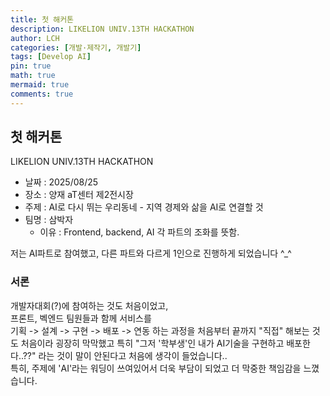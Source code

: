 ```yaml
---
title: 첫 해커톤
description: LIKELION UNIV.13TH HACKATHON
author: LCH
categories: [개발·제작기, 개발기]
tags: [Develop AI]
pin: true
math: true
mermaid: true
comments: true
---
```


## 첫 해커톤  
LIKELION UNIV.13TH HACKATHON  
- 날짜 : 2025/08/25
- 장소 : 양재 aT센터 제2전시장
- 주제 : AI로 다시 뛰는 우리동네 - 지역 경제와 삶을 AI로 연결할 것
- 팀명 : 삼박자
    - 이유 : Frontend, backend, AI 각 파트의 조화를 뜻함.

저는 AI파트로 참여했고, 다른 파트와 다르게 1인으로 진행하게 되었습니다 ^_^  

### 서론
개발자대회(?)에 참여하는 것도 처음이었고,  
프론트, 벡엔드 팀원들과 함께 서비스를  
기획 -> 설계 -> 구현 -> 배포 -> 연동
하는 과정을 처음부터 끝까지 "직접" 해보는 것도 처음이라 굉장히 막막했고 특히 "그저 '학부생'인 내가 AI기술을 구현하고 배포한다..??" 라는 것이 말이 안된다고 처음에 생각이 들었습니다..  
특히, 주제에 'AI'라는 워딩이 쓰여있어서 더욱 부담이 되었고 더 막중한 책임감을 느꼈습니다.
